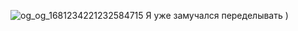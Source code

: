 ![og_og_1681234221232584715](https://github.com/Derosig/git-2-homeworks-pr/assets/163644047/03d5a765-058c-43df-8025-1dea04507e80)
Я уже замучался переделывать )
